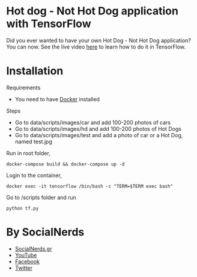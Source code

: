 # Hot dog - Not Hot Dog application with TensorFlow

Did you ever wanted to have your own Hot Dog - Not Hot Dog application?
You can now. See the live video [here](https://youtu.be/7ki0mY0eQGU) to
learn how to do it in TensorFlow.

# Installation
Requirements
- You need to have [Docker](https://docs.docker.com/engine/installation/) installed

Steps

- Go to data/scripts/images/car and add 100-200 photos of cars 
- Go to data/scripts/images/hd and add 100-200 photos of Hot Dogs
- Go to data/scripts/images/test and add a photo of car or a Hot Dog, named test.jpg

Run in root folder,
~~~~
docker-compose build && docker-compose up -d
~~~~

Login to the container,
~~~~
docker exec -it tensorflow /bin/bash -c "TERM=$TERM exec bash"
~~~~

Go to /scripts folder and run
~~~~
python tf.py
~~~~

# By SocialNerds
* [SocialNerds.gr](https://www.socialnerds.gr/)
* [YouTube](https://www.youtube.com/SocialNerdsGR)
* [Facebook](https://www.facebook.com/SocialNerdsGR)
* [Twitter](https://twitter.com/socialnerdsgr)